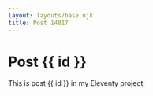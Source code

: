 ```yaml
---
layout: layouts/base.njk
title: Post 14817
---
```


# Post {{ id }}

This is post {{ id }} in my Eleventy project.
